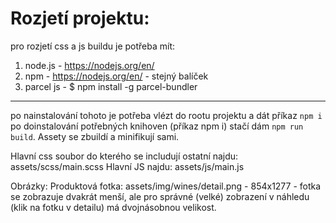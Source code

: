 # Rozjetí projektu:
pro rozjetí css a js buildu je potřeba mít:

1) node.js - https://nodejs.org/en/
2) npm - https://nodejs.org/en/ - stejný balíček
3) parcel js - $ npm install -g parcel-bundler

----
po nainstalování tohoto je potřeba vlézt do rootu projektu a dát příkaz `npm i`
po doinstalování potřebných knihoven (příkaz npm i) stačí dám `npm run build`. Assety se zbuildí a minifikují sami.


Hlavní css soubor do kterého se includují ostatní najdu: assets/scss/main.scss
Hlavní JS najdu: assets/js/main.js

Obrázky:
Produktová fotka: assets/img/wines/detail.png - 854x1277 - fotka se zobrazuje dvakrát menší, ale pro správné (velké) zobrazení v náhledu (klik na fotku v detailu) má dvojnásobnou velikost.